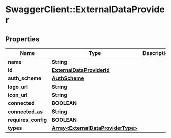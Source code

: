 # SwaggerClient::ExternalDataProvider

## Properties
Name | Type | Description | Notes
------------ | ------------- | ------------- | -------------
**name** | **String** |  | [optional] 
**id** | [**ExternalDataProviderId**](ExternalDataProviderId.md) |  | [optional] 
**auth_scheme** | [**AuthScheme**](AuthScheme.md) |  | [optional] 
**logo_url** | **String** |  | [optional] 
**icon_url** | **String** |  | [optional] 
**connected** | **BOOLEAN** |  | [optional] 
**connected_as** | **String** |  | [optional] 
**requires_config** | **BOOLEAN** |  | [optional] 
**types** | [**Array&lt;ExternalDataProviderType&gt;**](ExternalDataProviderType.md) |  | [optional] 

